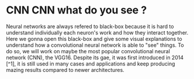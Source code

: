 # CNN CNN what do you see ?

Neural networks are always refered to black-box because it is hard to understand individually each neuron's work and how they interact together.
Here we gonna open this black-box and give some visual explanations to understand how a convolutional neural network is able to "see" things.
To do so, we will work on maybe the most popular convolutional neural network (CNN), the VGG16. Despite its gae, it was first introduced in 2014 [^1], it is still used in many cases and applications and keep producing mazing results compared to newer architectures.

